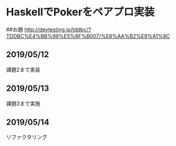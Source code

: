 # HaskellでPokerをペアプロ実装

##お題
http://devtesting.jp/tddbc/?TDDBC%E4%BB%99%E5%8F%B007/%E8%AA%B2%E9%A1%8C

## 2019/05/12
課題2まで実装

## 2019/05/13
課題3まで実施

## 2019/05/14
リファクタリング